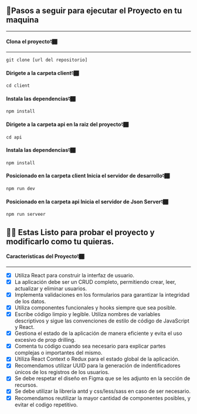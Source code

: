 ## 📄Pasos a seguir para ejecutar el Proyecto en tu maquina

---

#### Clona el proyecto👇🏾

---

```
git clone [url del repositorio]
```

#### Dirigete a la carpeta **client**👇🏾

```
cd client
```

#### Instala las dependencias👇🏾

```
npm install
```

#### Dirigete a la carpeta **api** en la raiz del proyecto👇🏾

```
cd api
```

#### Instala las dependencias👇🏾

```
npm install
```

#### Posicionado en la carpeta client Inicia el servidor de desarrollo👇🏾

```
npm run dev
```

#### Posicionado en la carpeta api Inicia el servidor de Json Server👇🏾

```
npm run serveer
```

## 🎉🎉 Estas Listo para probar el proyecto y modificarlo como tu quieras.

#### Caracteristicas del Proyecto👇🏾

---

- [x] Utiliza React para construir la interfaz de usuario.
- [x] La aplicación debe ser un CRUD completo, permitiendo crear, leer, actualizar y eliminar usuarios.
- [x] Implementa validaciones en los formularios para garantizar la integridad de los datos.
- [x] Utiliza componentes funcionales y hooks siempre que sea posible.
- [x] Escribe código limpio y legible. Utiliza nombres de variables descriptivos y sigue las convenciones de estilo de código de JavaScript y React.
- [x] Gestiona el estado de la aplicación de manera eficiente y evita el uso excesivo de prop drilling.
- [x] Comenta tu código cuando sea necesario para explicar partes complejas o importantes del mismo.
- [x] Utiliza React Context o Redux para el estado global de la aplicación.
- [x] Recomendamos utilizar UUID para la generación de indentificadores únicos de los registros de los usuarios.
- [x] Se debe respetar el diseño en Figma que se les adjunto en la sección de recursos.
- [x] Se debe utilizar la librería antd y css/less/sass en caso de ser necesario.
- [x] Recomendamos reutilizar la mayor cantidad de componentes posibles, y evitar el codigo repetitivo.
